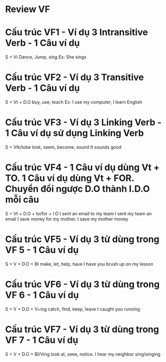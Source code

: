 # Review VF

# Cấu trúc VF1 - Ví dụ 3 Intransitive Verb - 1 Câu ví dụ
S + Vi
Dance, Jump, sing
Ex: She sings
# Cấu trúc VF2 - Ví dụ 3 Transitive Verb - 1 Câu ví dụ
S + Vt + D.O
buy, use, teach
Ex: I use my computer, I learn English
# Cấu trúc VF3 - Ví dụ 3 Linking Verb - 1 Câu ví dụ sử dụng Linking Verb
S + Vlk/tobe
look, seem, become, sound
It sounds good
# Cấu trúc VF4 - 1 Câu ví dụ dùng Vt + TO. 1 Câu ví dụ dùng Vt + FOR. Chuyển đổi ngược D.O thành I.D.O mỗi câu
S + Vt + D.O + to/for + I.O 
I sent an email to my team
I sent my team an email
I save money for my mother.
I save my mother money
# Cấu trúc VF5 - Ví dụ 3 từ dùng trong VF 5 - 1 Câu ví dụ
S + V + D.O + BI
make, let, help, have
I have you brush up on my lesson
# Cấu trúc VF6 - Ví dụ 3 từ dùng trong VF 6 - 1 Câu ví dụ
S + V + D.O + V+ing
catch, find, keep, leave
I caught you running
# Cấu trúc VF7 - Ví dụ 3 từ dùng trong VF 7 - 1 Câu ví dụ
S + V + D.O + BI/Ving
look at, seee, notice.
I hear my neighbor sing/singing
